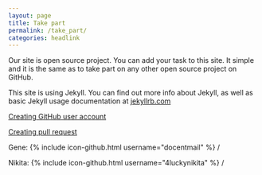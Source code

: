 ```yaml
---
layout: page
title: Take part
permalink: /take_part/
categories: headlink
---
```


Our site is open source project. You can add your task to this site. 
It simple and it is the same as to take part on any other open source project on GitHub.



This site is using Jekyll. You can find out more info about Jekyll, as well as basic Jekyll usage documentation at [jekyllrb.com](http://jekyllrb.com/)

[Creating GitHub user account](https://help.github.com/articles/signing-up-for-a-new-github-account/)

[Creating pull request](https://help.github.com/articles/creating-a-pull-request/)


Gene: {% include icon-github.html username="docentmail" %} /

Nikita: {% include icon-github.html username="4luckynikita" %} /

